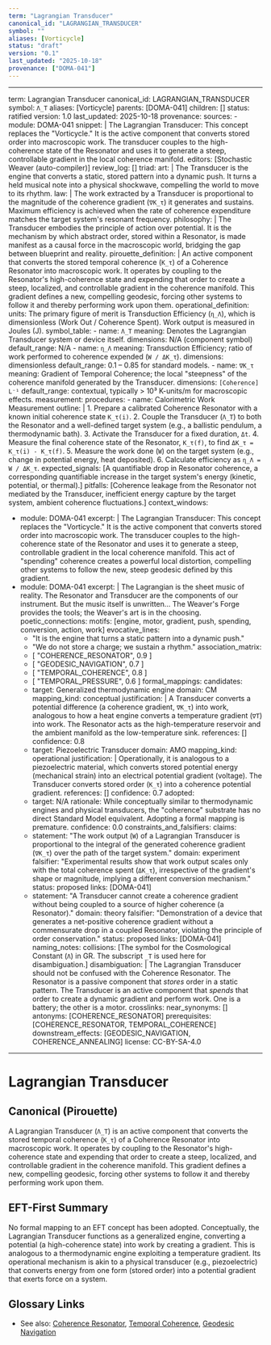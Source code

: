 ```yaml
---
term: "Lagrangian Transducer"
canonical_id: "LAGRANGIAN_TRANSDUCER"
symbol: ""
aliases: [Vorticycle]
status: "draft"
version: "0.1"
last_updated: "2025-10-18"
provenance: ["DOMA-041"]
---
```


---
term: Lagrangian Transducer
canonical_id: LAGRANGIAN_TRANSDUCER
symbol: `Λ_T`
aliases: [Vorticycle]
parents: [DOMA-041]
children: []
status: ratified
version: 1.0
last_updated: 2025-10-18
provenance:
  sources:
    - module: DOMA-041
      snippet: |
        The Lagrangian Transducer: This concept replaces the "Vorticycle." It is the active component that converts stored order into macroscopic work. The transducer couples to the high-coherence state of the Resonator and uses it to generate a steep, controllable gradient in the local coherence manifold.
  editors: [Stochastic Weaver (auto-compiler)]
  review_log: []
triad:
  art: |
    The Transducer is the engine that converts a static, stored pattern into a dynamic push. It turns a held musical note into a physical shockwave, compelling the world to move to its rhythm.
  law: |
    The work extracted by a Transducer is proportional to the magnitude of the coherence gradient (`∇K_τ`) it generates and sustains. Maximum efficiency is achieved when the rate of coherence expenditure matches the target system's resonant frequency.
  philosophy: |
    The Transducer embodies the principle of action over potential. It is the mechanism by which abstract order, stored within a Resonator, is made manifest as a causal force in the macroscopic world, bridging the gap between blueprint and reality.
pirouette_definition: |
  An active component that converts the stored temporal coherence (`K_τ`) of a Coherence Resonator into macroscopic work. It operates by coupling to the Resonator's high-coherence state and expending that order to create a steep, localized, and controllable gradient in the coherence manifold. This gradient defines a new, compelling geodesic, forcing other systems to follow it and thereby performing work upon them.
operational_definition:
  units: The primary figure of merit is Transduction Efficiency (`η_Λ`), which is dimensionless (Work Out / Coherence Spent). Work output is measured in Joules (J).
  symbol_table:
    - name: `Λ_T`
      meaning: Denotes the Lagrangian Transducer system or device itself.
      dimensions: N/A (component symbol)
      default_range: N/A
    - name: `η_Λ`
      meaning: Transduction Efficiency; ratio of work performed to coherence expended (`W / ΔK_τ`).
      dimensions: dimensionless
      default_range: 0.1 – 0.85 for standard models.
    - name: `∇K_τ`
      meaning: Gradient of Temporal Coherence; the local "steepness" of the coherence manifold generated by the Transducer.
      dimensions: `[Coherence] L⁻¹`
      default_range: contextual, typically > 10³ K-units/m for macroscopic effects.
  measurement:
    procedures:
      - name: Calorimetric Work Measurement
        outline: |
          1. Prepare a calibrated Coherence Resonator with a known initial coherence state `K_τ(i)`.
          2. Couple the Transducer (`Λ_T`) to both the Resonator and a well-defined target system (e.g., a ballistic pendulum, a thermodynamic bath).
          3. Activate the Transducer for a fixed duration, `Δt`.
          4. Measure the final coherence state of the Resonator, `K_τ(f)`, to find `ΔK_τ = K_τ(i) - K_τ(f)`.
          5. Measure the work done (`W`) on the target system (e.g., change in potential energy, heat deposited).
          6. Calculate efficiency as `η_Λ = W / ΔK_τ`.
        expected_signals: [A quantifiable drop in Resonator coherence, a corresponding quantifiable increase in the target system's energy (kinetic, potential, or thermal).]
        pitfalls: [Coherence leakage from the Resonator not mediated by the Transducer, inefficient energy capture by the target system, ambient coherence fluctuations.]
context_windows:
  - module: DOMA-041
    excerpt: |
      The Lagrangian Transducer: This concept replaces the "Vorticycle." It is the active component that converts stored order into macroscopic work. The transducer couples to the high-coherence state of the Resonator and uses it to generate a steep, controllable gradient in the local coherence manifold. This act of "spending" coherence creates a powerful local distortion, compelling other systems to follow the new, steep geodesic defined by this gradient.
  - module: DOMA-041
    excerpt: |
      The Lagrangian is the sheet music of reality. The Resonator and Transducer are the components of our instrument. But the music itself is unwritten... The Weaver's Forge provides the tools; the Weaver's art is in the choosing.
poetic_connections:
  motifs: [engine, motor, gradient, push, spending, conversion, action, work]
  evocative_lines:
    - "It is the engine that turns a static pattern into a dynamic push."
    - "We do not store a charge; we sustain a rhythm."
  association_matrix:
    - [ "COHERENCE_RESONATOR", 0.9 ]
    - [ "GEODESIC_NAVIGATION", 0.7 ]
    - [ "TEMPORAL_COHERENCE", 0.8 ]
    - [ "TEMPORAL_PRESSURE", 0.6 ]
formal_mappings:
  candidates:
    - target: Generalized thermodynamic engine
      domain: CM
      mapping_kind: conceptual
      justification: |
        A Transducer converts a potential difference (a coherence gradient, `∇K_τ`) into work, analogous to how a heat engine converts a temperature gradient (`∇T`) into work. The Resonator acts as the high-temperature reservoir and the ambient manifold as the low-temperature sink.
      references: []
      confidence: 0.8
    - target: Piezoelectric Transducer
      domain: AMO
      mapping_kind: operational
      justification: |
        Operationally, it is analogous to a piezoelectric material, which converts stored potential energy (mechanical strain) into an electrical potential gradient (voltage). The Transducer converts stored order (`K_τ`) into a coherence potential gradient.
      references: []
      confidence: 0.7
  adopted:
    - target: N/A
      rationale: While conceptually similar to thermodynamic engines and physical transducers, the "coherence" substrate has no direct Standard Model equivalent. Adopting a formal mapping is premature.
      confidence: 0.0
constraints_and_falsifiers:
  claims:
    - statement: "The work output (`W`) of a Lagrangian Transducer is proportional to the integral of the generated coherence gradient (`∇K_τ`) over the path of the target system."
      domain: experiment
      falsifier: "Experimental results show that work output scales only with the total coherence spent (`ΔK_τ`), irrespective of the gradient's shape or magnitude, implying a different conversion mechanism."
      status: proposed
      links: [DOMA-041]
    - statement: "A Transducer cannot create a coherence gradient without being coupled to a source of higher coherence (a Resonator)."
      domain: theory
      falsifier: "Demonstration of a device that generates a net-positive coherence gradient without a commensurate drop in a coupled Resonator, violating the principle of order conservation."
      status: proposed
      links: [DOMA-041]
naming_notes:
  collisions: [The symbol for the Cosmological Constant (`Λ`) in GR. The subscript `_T` is used here for disambiguation.]
  disambiguation: |
    The Lagrangian Transducer should not be confused with the Coherence Resonator. The Resonator is a passive component that *stores* order in a static pattern. The Transducer is an active component that *spends* that order to create a dynamic gradient and perform work. One is a battery; the other is a motor.
crosslinks:
  near_synonyms: []
  antonyms: [COHERENCE_RESONATOR]
  prerequisites: [COHERENCE_RESONATOR, TEMPORAL_COHERENCE]
  downstream_effects: [GEODESIC_NAVIGATION, COHERENCE_ANNEALING]
license: CC-BY-SA-4.0
---

# Lagrangian Transducer

## Canonical (Pirouette)
A Lagrangian Transducer (`Λ_T`) is an active component that converts the stored temporal coherence (`K_τ`) of a Coherence Resonator into macroscopic work. It operates by coupling to the Resonator's high-coherence state and expending that order to create a steep, localized, and controllable gradient in the coherence manifold. This gradient defines a new, compelling geodesic, forcing other systems to follow it and thereby performing work upon them.

## EFT-First Summary
No formal mapping to an EFT concept has been adopted. Conceptually, the Lagrangian Transducer functions as a generalized engine, converting a potential (a high-coherence state) into work by creating a gradient. This is analogous to a thermodynamic engine exploiting a temperature gradient. Its operational mechanism is akin to a physical transducer (e.g., piezoelectric) that converts energy from one form (stored order) into a potential gradient that exerts force on a system.

## Glossary Links
- See also: [Coherence Resonator](<link>), [Temporal Coherence](<link>), [Geodesic Navigation](<link>)